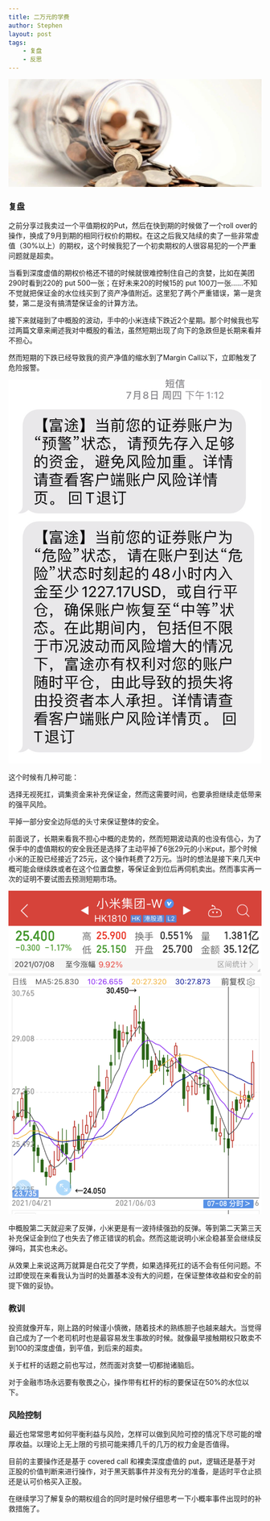 ```yaml
---
title: 二万元的学费
author: Stephen
layout: post
tags:
    - 复盘
    - 反思
---
```


<img src="/assets/imgs/2021718-lesson.jpeg" alt="" class="headimg" />

### 复盘

之前分享过我卖过一个平值期权的Put，然后在快到期的时候做了一个roll over的操作，换成了9月到期的相同行权价的期权。在这之后我又陆续的卖了一些非常虚值（30%以上）的期权，这个时候我犯了一个初卖期权的人很容易犯的一个严重问题就是超卖。



当看到深度虚值的期权价格还不错的时候就很难控制住自己的贪婪，比如在美团290时看到220的 put 500一张；在好未来20的时候15的 put 100刀一张……不知不觉就把保证金的水位线买到了资产净值附近。这里犯了两个严重错误，第一是贪婪，第二是没有搞清楚保证金的计算方法。

<!--more-->


接下来就碰到了中概股的波动，手中的小米连续下跌近2个星期。那个时候我也写过两篇文章来阐述我对中概股的看法，虽然短期出现了向下的急跌但是长期来看并不担心。



然而短期的下跌已经导致我的资产净值的缩水到了Margin Call以下，立即触发了危险报警。

<p style="text-align: center;">
<img src="/assets/imgs/20217181.png" width="600"  style="margin: 0 auto;" />
</p>

这个时候有几种可能：

 选择无视死扛，调集资金来补充保证金，然而这需要时间，也要承担继续走低带来的强平风险。

平掉一部分安全边际低的头寸来保证整体的安全。



前面说了，长期来看我不担心中概的走势的，然而短期波动真的也没有信心，为了保手中的虚值期权的安全我还是选择了主动平掉了6张29元的小米put，那个时候小米的正股已经接近了25元，这个操作耗费了2万元。当时的想法是接下来几天中概可能会继续跌或者在这个位置盘整，等保证金到位后再伺机卖出。然而事实再一次的证明不要试图去预测短期市场。


<p style="text-align: center;">
<img src="/assets/imgs/20217182.png" width="600"  style="margin: 0 auto;" />
</p>


中概股第二天就迎来了反弹，小米更是有一波持续强劲的反弹。等到第二天第三天补充保证金到位了也失去了修正错误的机会。然而这能说明小米企稳甚至会继续反弹吗，其实也未必。



从效果上来说这两万就算是白花交了学费，如果选择死扛的话不会有任何问题。不过即使现在来看我认为当时的处置基本没有大的问题，在保证整体收益和安全的前提下做的妥协。



### 教训

投资就像开车，刚上路的时候谨小慎微，随着技术的熟练胆子也越来越大。当觉得自己成为了一个老司机时也是最容易发生事故的时候。就像最早接触期权只敢卖不到100的深度虚值，到平值，到后来的超卖。



关于杠杆的话题之前也写过，然而面对贪婪一切都抛诸脑后。



对于金融市场永远要有敬畏之心，操作带有杠杆的标的要保证在50%的水位以下。



### 风险控制

最近也常常思考如何平衡利益与风险，怎样可以做到风险可控的情况下尽可能的增厚收益。以理论上无上限的亏损可能来搏几千的几万的权力金是否值得。



目前的主要操作还是基于 covered call 和裸卖深度虚值的 put，逻辑还是基于对正股的价值判断来进行操作，对于黑天鹅事件并没有充分的准备，是适时平仓止损还是认可价格买入正股。



在继续学习了解复杂的期权组合的同时是时候仔细思考一下小概率事件出现时的补救措施了。

